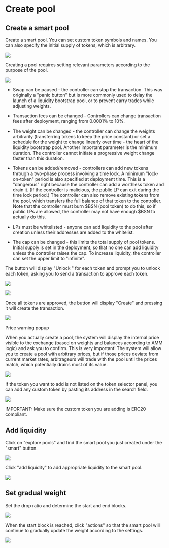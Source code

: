 # Create pool

## Create a smart pool

Create a smart pool. You can set custom token symbols and names. You can also specify the initial supply of tokens, which is arbitrary.

 ![](../asset/14.png)


Creating a pool requires setting relevant parameters according to the purpose of the pool.

 ![](../asset/15.png)

* Swap can be paused - the controller can stop the transaction. This was originally a "panic button" but is more commonly used to delay the launch of a liquidity bootstrap pool, or to prevent carry trades while adjusting weights.

* Transaction fees can be changed - Controllers can change transaction fees after deployment, ranging from 0.0001% to 10%.

* The weight can be changed - the controller can change the weights arbitrarily (transferring tokens to keep the price constant) or set a schedule for the weight to change linearly over time - the heart of the liquidity bootstrap pool. Another important parameter is the minimum duration. The controller cannot initiate a progressive weight change faster than this duration.

* Tokens can be added/removed - controllers can add new tokens through a two-phase process involving a time lock. A minimum "lock-on-token" period is also specified at deployment time. This is a "dangerous" right because the controller can add a worthless token and drain it. (If the controller is malicious, the public LP can exit during the time lock period.) The controller can also remove existing tokens from the pool, which transfers the full balance of that token to the controller. Note that the controller must burn $BSN (pool token) to do this, so if public LPs are allowed, the controller may not have enough $BSN to actually do this.

* LPs must be whitelisted - anyone can add liquidity to the pool after creation unless their addresses are added to the whitelist.

* The cap can be changed - this limits the total supply of pool tokens. Initial supply is set in the deployment, so that no one can add liquidity unless the controller raises the cap. To increase liquidity, the controller can set the upper limit to "infinite".


The button will display "Unlock <Token Name>" for each token and prompt you to unlock each token, asking you to send a transaction to approve each token.


 ![](../asset/16.png)

 ![](../asset/17.png)




Once all tokens are approved, the button will display "Create" and pressing it will create the transaction.

 ![](../asset/18.png)


Price warning popup

 

When you actually create a pool, the system will display the internal price visible to the exchange (based on weights and balances according to AMM logic) and ask you to confirm. This is very important! The system will allow you to create a pool with arbitrary prices, but if those prices deviate from current market rates, arbitrageurs will trade with the pool until the prices match, which potentially drains most of its value.

 
 ![](../asset/19.png)


If the token you want to add is not listed on the token selector panel, you can add any custom token by pasting its address in the search field.

 ![](../asset/20.png)


IMPORTANT: Make sure the custom token you are adding is ERC20 compliant.



## Add liquidity
Click on "explore pools" and find the smart pool you just created under the "smart" button.

![](../asset/21.png)




Click "add liquidity" to add appropriate liquidity to the smart pool.

 
![](../asset/22.png)





## Set gradual weight
Set the drop ratio and determine the start and end blocks.

 
![](../asset/23.png)





When the start block is reached, click "actions" so that the smart pool will continue to gradually update the weight according to the settings.

 


![](../asset/24.png)


